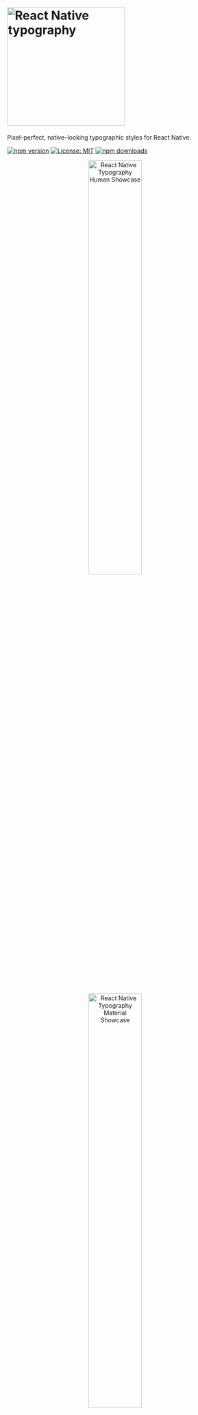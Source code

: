 # <img alt="React Native typography" src="https://raw.githubusercontent.com/hectahertz/react-native-typography/HEAD/images/logo.png" width="275"/>

Pixel–perfect, native–looking typographic styles for React Native.

[![npm version](https://img.shields.io/npm/v/react-native-typography.svg)](https://www.npmjs.com/package/react-native-typography)
[![License: MIT](https://img.shields.io/badge/License-MIT-green.svg)](https://opensource.org/licenses/MIT)
[![npm downloads](https://img.shields.io/npm/dm/react-native-typography.svg)](https://www.npmjs.com/package/react-native-typography)

<p align="center">
<img alt="React Native Typography Human Showcase" src="https://raw.githubusercontent.com/hectahertz/react-native-typography/HEAD/images/showcase-human-ios.png" width="49.7%"/>
<img alt="React Native Typography Material Showcase" src="https://raw.githubusercontent.com/hectahertz/react-native-typography/HEAD/images/showcase-material-android.png" width="49.7%"/>
</p>

## Why

Creating great Text Styles in React Native
[is not a simple task](https://medium.com/@martin_adamko/react-native-quirks-2fb1ae0bbf80),
it requires a lot of fiddling and handling edge cases.

This library provides a good set of defaults and helpers that cover the majority
of the cases you'll need, make your code much simpler and ✨*bonus*✨ render
great [on iOS, Android and the web](#cross-platform) 😄

## Quick start

Add the dependency:

```sh
yarn add react-native-typography
```

Set a style in your component:

```JSX
import { material } from 'react-native-typography'

<Text style={material.display1}>Hello Typography!</Text>
```

And it will look like this:

<p align="center">
<img alt="Material Design Collection" src="https://raw.githubusercontent.com/hectahertz/react-native-typography/HEAD/images/hello-world.png" width="40%" height="40%"/>
</p>

### Example app

* You can run the example app
  [via Expo](https://expo.io/@hectahertz/react-native-typography-example) or
  [check the code](example/App.js), all of the screenshots are taken directly
  from there!

## Typography collections

We provide a series of predefined collections for you to start with that match
the native design systems for iOS and Android.

You can **use them directly** wherever you would supply a
[textStyle](https://facebook.github.io/react-native/docs/text#style).

There's also the option of [extending them](#customization--helpers) to create
your own styles.

### Material Design

Includes all the styles defined in the
[Material Design Guidelines](https://material.io/guidelines/style/typography.html#typography-styles).
Defines size, weight and color.

```JSX
import { material } from 'react-native-typography'

<Text style={material.display4}>Hello Material!</Text>
```

<img alt="Material Design Collection" src="https://raw.githubusercontent.com/hectahertz/react-native-typography/HEAD/images/material-collection-android.png" width="80%" height="80%"/>

### Human Interface Guidelines

Defined in the
[Human Interface Guidelines](https://developer.apple.com/ios/human-interface-guidelines/visual-design/typography/).
Defines size, weight and color.

```JSX
import { human } from 'react-native-typography'

<Text style={human.largeTitle}>Hello Human!</Text>
```

<img alt="Human Interface Collection" src="https://raw.githubusercontent.com/hectahertz/react-native-typography/HEAD/images/human-collection-ios.png" width="80%" height="80%"/>

### iOSUIKit

Extracted from
[the official Apple sketch file](https://developer.apple.com/design/resources/)

These are the text styles that fall under the category of iOS UIKit, and are
used to build the UI components of iOS Apps.

They build on top of the Human Interface styles, customizing some properties
such as weight or letter spacing.

```JSX
import { iOSUIKit } from 'react-native-typography'

<Text style={iOSUIKit.largeTitleEmphasized}>Hello iOS UI Kit!</Text>
```

<img alt="iOSUIKit Collection" src="https://raw.githubusercontent.com/hectahertz/react-native-typography/HEAD/images/iosuikit-collection-ios.png" width="80%" height="80%"/>

## Customization & Helpers

The collections provide every style in 2 different ways:

* As a StyleSheet, e.g.: `material.title`
* As a plain object, e.g.: `material.titleObject`

The basic way to use them is to set the StyleSheet directly where you would
supply a
[textStyle](https://facebook.github.io/react-native/docs/text#style):

```JSX
<Text style={material.title}>Title</Text>
```

To extend the styles, you can **spread the object** inside your own StyleSheet
and override some of its attributes:

```JSX
const styles = StyleSheet.create({
  yellowTitle: {
    ...material.titleObject,
    color: iOSColors.yellow,
  },
});

<Text style={styles.yellowTitle}>Title</Text>
```

Another option would be to **combine the provided StyleSheet** with your own
StyleSheet.

```JSX
const styles = StyleSheet.create({
  yellow: {
    color: iOSColors.yellow,
  },
});

<Text style={[material.title, styles.yellow]}>Title</Text>
```

### Weights

A font weight in React Native is sometimes formed by a pair of a fontFamily and
a fontWeight, but not always! It depends on the typeface, sometimes it's just
defined by the fontFamily.

With these helpers, you don't have to worry about those inconsistencies.

To combine them with a collection style (or your own styles) just spread them,
as they are plain objects.

```JSX
const styles = StyleSheet.create({
  lightTitle: {
    ...material.titleObject,
    ...systemWeights.light,
  },
});

<Text style={styles.lightTitle}>Title</Text>
```

#### System Weights

```JSX
import { systemWeights } from 'react-native-typography'
```

The System weights render visually similar weights of the **Native
typefaces** on each platform.
[Read more about cross-platform here.](#cross-platform)

This is the recommended way of customizing your weights unless you really need
different visual styles for each platform.

They follow the San Francisco naming convention, as it has more steps, which
makes it more future–proof.

<img alt="System Weights iOS" src="https://raw.githubusercontent.com/hectahertz/react-native-typography/HEAD/images/system-weights-ios.png" width="80%" height="80%"/>

<img alt="System Weights Android" src="https://raw.githubusercontent.com/hectahertz/react-native-typography/HEAD/images/system-weights-android.png" width="80%" height="80%"/>

<img alt="System Weights Web" src="https://raw.githubusercontent.com/hectahertz/react-native-typography/HEAD/images/system-weights-web.png" width="80%" height="80%"/>

#### San Francisco Weights

```JSX
import { sanFranciscoWeights } from 'react-native-typography'
```

These weights are **only intended for iOS**, as they directly reference the
native San Francisco typeface.

<img alt="San Francisco Weights" src="https://raw.githubusercontent.com/hectahertz/react-native-typography/HEAD/images/san-francisco-weights.png" width="80%" height="50%"/>

#### Roboto Weights

```JSX
import { robotoWeights } from 'react-native-typography'
```

These weights are **only intended for Android**, as they directly reference the
native Roboto typeface.

<img alt="Roboto Weights" src="https://raw.githubusercontent.com/hectahertz/react-native-typography/HEAD/images/roboto-weights.png" width="80%" height="80%"/>

#### Web Weights

```JSX
import { webWeights } from 'react-native-typography'
```

These weights are **only intended for the web**, and render [react-native-web](https://github.com/necolas/react-native-web)'s system font stack.

<img alt="Web Weights" src="https://raw.githubusercontent.com/hectahertz/react-native-typography/HEAD/images/web-weights.png" width="80%" height="80%"/>

### Colors

We also include the default text color hex values for each platform.

#### iOS

```JSX
import { iOSColors } from 'react-native-typography'
```

<img alt="Colors iOS" src="https://raw.githubusercontent.com/hectahertz/react-native-typography/HEAD/images/ios-colors.png" width="50%" height="50%"/>

```JSX
const styles = StyleSheet.create({
  yellowTitle: {
    ...human.title3Object,
    color: iOSColors.yellow,
  },
});

<Text style={styles.yellowTitle}>Title</Text>
```

#### Material

```JSX
import { materialColors } from 'react-native-typography'
```

<img alt="Colors Material" src="https://raw.githubusercontent.com/hectahertz/react-native-typography/HEAD/images/material-colors.png" width="50%" height="50%"/>

```JSX
const styles = StyleSheet.create({
  tertiaryTitle: {
    ...material.titleObject,
    color: materialColors.blackTertiary,
  },
});

<Text style={styles.tertiaryTitle}>Title</Text>
```

### Spacing/Kerning

#### San Francisco

The San Francisco typeface defines its letter spacing via Kerning. This
is not compatible with the React Native text style properties, as they take
letter-spacing instead.

To perform this conversion on iOS you can use the `sanFranciscoSpacing` function, which
receives the font size and returns the appropriate letter spacing.

This is not needed for the web as the browsers already take care of this.

```JSX
import { sanFranciscoSpacing } from 'react-native-typography'

const styles = StyleSheet.create({
  customSize: {
    ..., // some other props
    fontSize: 34,
    letterSpacing: sanFranciscoSpacing(34),
  },
});
```

This is already taken care of on the collections, but if you want to define your
own sizes you can adjust the spacing on iOS with this helper.

## Dense and tall scripts

Dense and tall scripts are fully supported, check [the full documentation here!](DENSE_TALL.md)

```JSX
import { materialDense } from 'react-native-typography'

<Text style={materialDense.display4}>你好排版！</Text>
```

<p align="center">
<img alt="Material Design Collection" src="https://raw.githubusercontent.com/hectahertz/react-native-typography/HEAD/images/hello-world-chinese.png" width="190" height="70"/>
</p>

## Cross-platform

Quoting
[the Material Design Platform recommendations](https://material.io/guidelines/platforms/platform-adaptation.html#platform-adaptation-platform-recommendations)

> The default typeface on iOS is San Francisco. Using this typeface is the
> easiest way to implement accessibility features like Dynamic Type. Using other
> typefaces may require making adjustments to get the same accessibility
> features.

This is the approach that we like to follow, and all the collections exported
from this library render nicely on all the supported platforms with their respective native
typefaces, for that we use the [System](#system-weights) weight helper.

You can [check the code of the example app](example/App.js) where we included a
couple of screens that follow this philosophy, this is how they render on iOS and Android:

<p align="center">
<img alt="React Native Typography Human Showcase on iOS" src="https://raw.githubusercontent.com/hectahertz/react-native-typography/HEAD/images/showcase-human-ios.png" width="49.7%"/>
<img alt="React Native Typography Human Showcase on Android" src="https://raw.githubusercontent.com/hectahertz/react-native-typography/HEAD/images/showcase-human-android.png" width="49.7%"/>
</p>

<p align="center">
<img alt="React Native Typography Human Showcase on iOS" src="https://raw.githubusercontent.com/hectahertz/react-native-typography/HEAD/images/showcase-material-ios.png" width="49.7%"/>
<img alt="React Native Typography Material Showcase on Android" src="https://raw.githubusercontent.com/hectahertz/react-native-typography/HEAD/images/showcase-material-android.png" width="49.7%"/>
</p>

## F.A.Q.

#### But I don't wanna use the Material Design or Human Interface Guidelines! Is there any reason why I should use this library?

Absolutely! The helpers are very convenient to build your own text styles as
they work around
[the quirks of working with text styles on React Native](https://medium.com/@martin_adamko/react-native-quirks-2fb1ae0bbf80),
even if you want to specify your own sizes and weights,
[check them out!](#customization--helpers)

#### Kerning is not 100% accurate on the Display sizes for the Material styles on Android

There's no support for letter spacing on React Native Android yet. ☹️

#### Where is Roboto Black?

It's not available by default on React Native Android yet. 😐

#### Why are there less weights available for CJK(Chinese, Japanese, Korean) languages on Android than iOS?

Android uses Noto Sans CJK (also known as Source Han Sans) to render those
languages, and
[even though it has seven weights](https://material.io/guidelines/style/typography.html#typography-typeface),
they're not shipped with Android. 😕

There are some issues tracking this already, hopefully they will be included in
the future.

* https://issuetracker.google.com/issues/37064674
* https://issuetracker.google.com/issues/37106325

#### I use styled-components/glamorous/etc. Can I use react-native-typography?

Of course! There are some examples in the provided app,
[check the code!](example/screens/type/IntegrationsScreen.js)

#### Why is this library exporting StyleSheets and objects instead of components?

The idea behind it is that textStyles are the universally accepted way of
styling text and this makes integration
[with many libraries](https://reactnavigation.org/docs/navigators/stack#headerTitleStyle)
easier.

The StyleSheet/Object pattern is
[already being used](https://facebook.github.io/react-native/docs/stylesheet.html#absolutefill)
in the React Native codebase to provide an easy way to extend exported
StyleSheets.

If you enjoy using pre-styled components for your text, you can easily
define them and just supply the desired styles from this library! 🙂

## Versioning

We use [SemVer](http://semver.org/) for versioning. For the versions available,
see the
[tags in this repository](https://github.com/hectahertz/react-native-typography/tags).

## Authors

* **[Hector Garcia](https://github.com/hectahertz)**

See also the list of
[contributors](https://github.com/hectahertz/react-native-typography/contributors)
who participated in this project.

## License

This project is licensed under the MIT License.

## Acknowledgments

* [Kyle Hickinson](https://github.com/kylehickinson) - thanks for
  [the work on the kerning values for San Francisco](https://github.com/kylehickinson/Sketch-SF-UI-Font-Fixer)
  and for being so nice!
* [Bartol Karuza](https://github.com/bartolkaruza) &
  [Chris Lewis](https://github.com/cdlewis) - thanks for the work on fixing the
  line heights inconsistencies in React Native.
* [Alina Cvetkova](https://twitter.com/nuacco) - thanks for your help with the
  UX and visual fine–tuning.

### Pictures for the demo app by:

* [Sasha Freemind](https://unsplash.com/@sashafreemind)
* [Seth Doyle](https://unsplash.com/@sethdoylee)
* [Angel Jimenez](https://unsplash.com/@particularangelvision)
* [Efe Kurnaz](https://unsplash.com/@efekurnaz)
* [Mário Silva](https://unsplash.com/@mariosilva)
* [Paul Morris](https://unsplash.com/@oldskool2016)
* [Joel Filipe](https://unsplash.com/@joelfilip)
* [Wild Vibez](https://unsplash.com/@wldvbz)

## References

* https://developer.apple.com/ios/human-interface-guidelines/visual-design/typography/
* https://material.io/guidelines/style/typography.html
* https://developer.apple.com/design/resources/
* https://facebook.github.io/react-native/docs/text.html#style
* https://medium.com/@knoland/typography-in-react-native-f09c43b5b435
* https://developer.apple.com/videos/play/wwdc2015/804/
* https://developer.apple.com/videos/play/wwdc2016/801/
* https://medium.com/react-native-training/list-of-available-react-native-fonts-ed78b48bd45e
* https://developer.apple.com/documentation/uikit/uifontdescriptor/font_weights
* https://v1.designcode.io/iosdesign-guidelines
* http://devsign.co/notes/tracking-and-character-spacing
* https://www.raizlabs.com/dev/2015/08/advanced-ios-typography/
* https://medium.com/@sauvik_dolui/handling-fonts-in-ios-development-a-simpler-way-32d360cdc1b6
* https://readymag.com/arzamas/132908/6/
* https://github.com/facebook/react-native/pull/14609
* https://github.com/react-native-training/react-native-fonts
